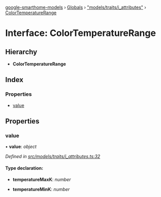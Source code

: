 [google-smarthome-models](../README.md) › [Globals](../globals.md) › ["models/traits/i_attributes"](../modules/_models_traits_i_attributes_.md) › [ColorTemperatureRange](_models_traits_i_attributes_.colortemperaturerange.md)

# Interface: ColorTemperatureRange

## Hierarchy

* **ColorTemperatureRange**

## Index

### Properties

* [value](_models_traits_i_attributes_.colortemperaturerange.md#value)

## Properties

###  value

• **value**: *object*

*Defined in [src/models/traits/i_attributes.ts:32](https://github.com/galactic1969/google-smarthome-models/blob/633871f/src/models/traits/i_attributes.ts#L32)*

#### Type declaration:

* **temperatureMaxK**: *number*

* **temperatureMinK**: *number*
